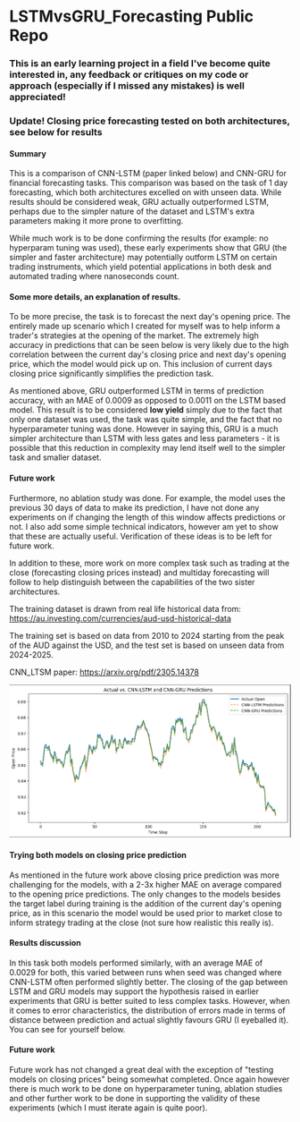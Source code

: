 # LSTMvsGRU_Forecasting Public Repo

### This is an early learning project in a field I've become quite interested in, any feedback or critiques on my code or approach (especially if I missed any mistakes) is well appreciated!


### Update! Closing price forecasting tested on both architectures, see below for results

#### Summary
This is a comparison of CNN-LSTM (paper linked below) and CNN-GRU for financial forecasting tasks. This comparison was based on the task of 1 day forecasting, which both architectures excelled on with unseen data. While results should be considered weak, GRU actually outperformed LSTM, perhaps due to the simpler nature of the dataset and LSTM's extra parameters making it more prone to overfitting. 

While much work is to be done confirming the results (for example: no hyperparam tuning was used), these early experiments show that GRU (the simpler and faster architecture) may potentially outform LSTM on certain trading instruments, which yield potential applications in both desk and automated trading where nanoseconds count.

#### Some more details, an explanation of results.
To be more precise, the task is to forecast the next day's opening price. The entirely made up scenario which I created for myself was to help inform a trader's strategies at the opening of the market. The extremely high accuracy in predictions that can be seen below is very likely due to the high correlation between the current day's closing price and next day's opening price, which the model would pick up on. This inclusion of current days closing price significantly simplifies the prediction task. 

As mentioned above, GRU outperformed LSTM in terms of prediction accuracy, with an MAE of 0.0009 as opposed to 0.0011 on the LSTM based model. This result is to be considered **low yield** simply due to the fact that only one dataset was used, the task was quite simple, and the fact that no hyperparameter tuning was done. However in saying this, GRU is a much simpler architecture than LSTM with less gates and less parameters - it is possible that this reduction in complexity may lend itself well to the simpler task and smaller dataset. 

#### Future work
Furthermore, no ablation study was done. For example, the model uses the previous 30 days of data to make its prediction, I have not done any experiments on if changing the length of this window affects predictions or not. I also add some simple technical indicators, however am yet to show that these are actually useful. Verification of these ideas is to be left for future work. 

In addition to these, more work on more complex task such as trading at the close (forecasting closing prices instead) and multiday forecasting will follow to help distinguish between the capabilities of the two sister architectures.


The training dataset is drawn from real life historical data from: https://au.investing.com/currencies/aud-usd-historical-data

The training set is based on data from 2010 to 2024 starting from the peak of the AUD against the USD, and the test set is based on unseen data from 2024-2025.

CNN_LTSM paper: https://arxiv.org/pdf/2305.14378

![Prediction Chart](predictionChart.png)


#### Trying both models on closing price prediction
As mentioned in the future work above closing price prediction was more challenging for the models, with a 2-3x higher MAE on average compared to the opening price predictions. The only changes to the models besides the target label during training is the addition of the current day's opening price, as in this scenario the model would be used prior to market close to inform strategy trading at the close (not sure how realistic this really is).

#### Results discussion
In this task both models performed similarly, with an average MAE of 0.0029 for both, this varied between runs when seed was changed where CNN-LSTM often performed slightly better. The closing of the gap between LSTM and GRU models may support the hypothesis raised in earlier experiments that GRU is better suited to less complex tasks. However, when it comes to error characteristics, the distribution of errors made in terms of distance between prediction and actual slightly favours GRU (I eyeballed it). You can see for yourself below. 

#### Future work
Future work has not changed a great deal with the exception of "testing models on closing prices" being somewhat completed. Once again however there is much work to be done on hyperparameter tuning, ablation studies and other further work to be done in supporting the validity of these experiments (which I must iterate again is quite poor).


